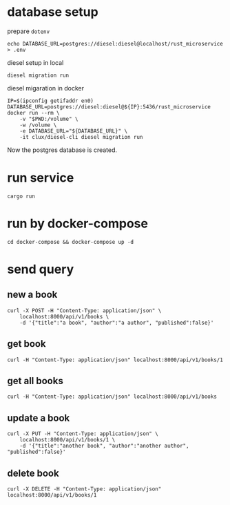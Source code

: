 # database setup
prepare `dotenv`

    echo DATABASE_URL=postgres://diesel:diesel@localhost/rust_microservice > .env

diesel setup in local

    diesel migration run

diesel migaration in docker

    IP=$(ipconfig getifaddr en0)
    DATABASE_URL=postgres://diesel:diesel@${IP}:5436/rust_microservice
    docker run --rm \
        -v "$PWD:/volume" \
        -w /volume \
        -e DATABASE_URL="${DATABASE_URL}" \
        -it clux/diesel-cli diesel migration run

Now the postgres database is created.

# run service

    cargo run

# run by docker-compose

    cd docker-compose && docker-compose up -d

# send query

## new a book

    curl -X POST -H "Content-Type: application/json" \
        localhost:8000/api/v1/books \
        -d '{"title":"a book", "author":"a author", "published":false}'

## get book

    curl -H "Content-Type: application/json" localhost:8000/api/v1/books/1

## get all books

    curl -H "Content-Type: application/json" localhost:8000/api/v1/books

## update a book

    curl -X PUT -H "Content-Type: application/json" \
        localhost:8000/api/v1/books/1 \
        -d '{"title":"another book", "author":"another author", "published":false}'

## delete book

    curl -X DELETE -H "Content-Type: application/json" localhost:8000/api/v1/books/1 

